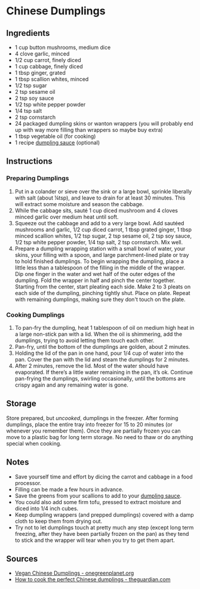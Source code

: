 # Chinese Dumplings

## Ingredients
* 1 cup button mushrooms, medium dice
* 4 clove garlic, minced
* 1/2 cup carrot, finely diced
* 1 cup cabbage, finely diced
* 1 tbsp ginger, grated
* 1 tbsp scallion whites, minced
* 1/2 tsp sugar
* 2 tsp sesame oil
* 2 tsp soy sauce
* 1/2 tsp white pepper powder
* 1/4 tsp salt
* 2 tsp cornstarch
* 24 packaged dumpling skins or wanton wrappers (you will probably end up with way more filling than wrappers so maybe buy extra)
* 1 tbsp vegetable oil (for cooking)
* 1 recipe [dumpling sauce](../sauces_and_dressing/dumpling_sauce.md) (optional)

## Instructions
### Preparing Dumplings
1. Put in a colander or sieve over the sink or a large bowl, sprinkle liberally with salt (about ¼tsp), and leave to drain for at least 30 minutes. This will extract some moisture and season the cabbage.
2. While the cabbage sits, sauté 1 cup diced mushroom and 4 cloves minced garlic over medium heat until soft.
3. Squeeze out the cabbage and add to a very large bowl. Add sautéed mushrooms and garlic, 1/2 cup diced carrot, 1 tbsp grated ginger, 1 tbsp minced scallion whites, 1/2 tsp sugar, 2 tsp sesame oil, 2 tsp soy sauce, 1/2 tsp white pepper powder, 1/4 tsp salt, 2 tsp cornstarch. Mix well.
4. Prepare a dumpling wrapping station with a small bowl of water, your skins, your filling with a spoon, and large parchment-lined plate or tray to hold finished dumplings. To begin wrapping the dumpling, place a little less than a tablespoon of the filling in the middle of the wrapper. Dip one finger in the water and wet half of the outer edges of the dumpling. Fold the wrapper in half and pinch the center together. Starting from the center, start pleating each side. Make 2 to 3 pleats on each side of the dumpling, pinching tightly shut. Place on plate. Repeat with remaining dumplings, making sure they don't touch on the plate.

### Cooking Dumplings
1. To pan-fry the dumpling, heat 1 tablespoon of oil on medium high heat in a large non-stick pan with a lid. When the oil is shimmering, add the dumplings, trying to avoid letting them touch each other.
2. Pan-fry, until the bottom of the dumplings are golden, about 2 minutes.
3. Holding the lid of the pan in one hand, pour 1/4 cup of water into the pan. Cover the pan with the lid and steam the dumplings for 2 minutes.
4. After 2 minutes, remove the lid. Most of the water should have evaporated. If there’s a little water remaining in the pan, it’s ok. Continue pan-frying the dumplings, swirling occasionally, until the bottoms are crispy again and any remaining water is gone.

## Storage
Store prepared, but *uncooked*, dumplings in the freezer. After forming dumplings, place the entire tray into freezer for 15 to 20 minutes (or whenever you remember them). Once they are partially frozen you can move to a plastic bag for long term storage. No need to thaw or do anything special when cooking.

## Notes
* Save yourself time and effort by dicing the carrot and cabbage in a food processor.
* Filling can be made a few hours in advance.
* Save the greens from your scallions to add to your [dumpling sauce](../sauces_and_dressing/dumpling_sauce.md).
* You could also add some firm tofu, pressed to extract moisture and diced into 1/4 inch cubes.
* Keep dumpling wrappers (and prepped dumplings) covered with a damp cloth to keep them from drying out.
* Try not to let dumplings touch at pretty much any step (except long term freezing, after they have been partially frozen on the pan) as they tend to stick and the wrapper will tear when you try to get them apart.

## Sources
* [Vegan Chinese Dumplings - onegreenplanet.org](http://www.onegreenplanet.org/vegan-recipe/recipe-vegan-dumplings/)
* [How to cook the perfect Chinese dumplings - theguardian.com](https://www.theguardian.com/lifeandstyle/2015/feb/19/how-to-cook-perfect-chinese-dumplings-recipe)
